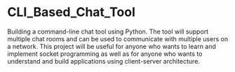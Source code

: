 # CLI_Based_Chat_Tool
Building a command-line chat tool using Python. The tool will support multiple chat rooms and can be used to communicate with multiple users on a network. This project will be useful for anyone who wants to learn and implement socket programming as well as for anyone who wants to understand and build applications using client-server architecture.
